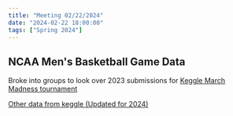 ```yaml
---
title: "Meeting 02/22/2024"
date: "2024-02-22 18:00:00"
tags: ["Spring 2024"]
---
```

## NCAA Men's Basketball Game Data

Broke into groups to look over 2023 submissions for [Keggle March Madness tournament](https://www.kaggle.com/competitions/march-machine-learning-mania-2023/leaderboard)

[Other data from keggle (Updated for 2024)](https://www.kaggle.com/datasets/nishaanamin/march-madness-data)
